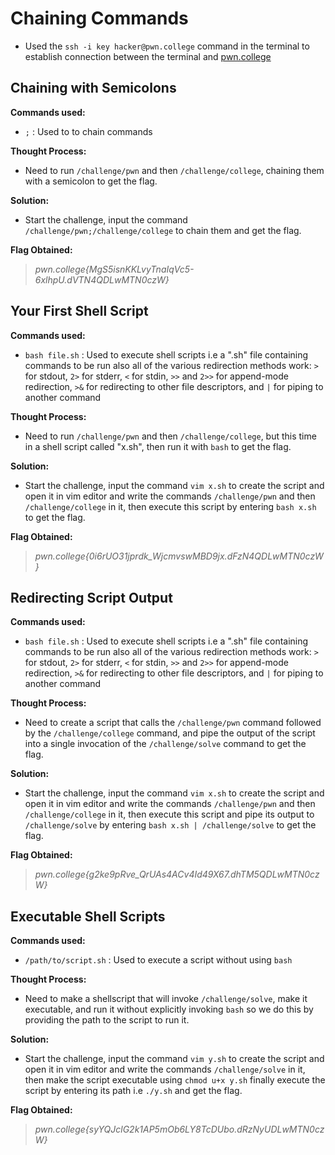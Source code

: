 # Chaining Commands
- Used the `ssh -i key hacker@pwn.college` command in the terminal to establish connection between the terminal and [pwn.college](https://pwn.college/)

## Chaining with Semicolons
**Commands used:**
- `;`  : Used to to chain commands

**Thought Process:**
- Need to run `/challenge/pwn` and then `/challenge/college`, chaining them with a semicolon to get the flag.

**Solution:**
- Start the challenge, input the command `/challenge/pwn;/challenge/college` to chain them and get the flag.  

**Flag Obtained:**
> *pwn.college{MgS5isnKKLvyTnaIqVc5-6xlhpU.dVTN4QDLwMTN0czW}*

## Your First Shell Script
**Commands used:**
- `bash file.sh`  : Used to execute shell scripts i.e a ".sh" file containing commands to be run also all of the various redirection methods work: `>` for stdout, `2>` for stderr, `<` for stdin, `>>` and `2>>` for append-mode redirection, `>&` for redirecting to other file descriptors, and `|` for piping to another command 

**Thought Process:**
- Need to run `/challenge/pwn` and then `/challenge/college`, but this time in a shell script called "x.sh", then run it with `bash` to get the flag.

**Solution:**
- Start the challenge, input the command `vim x.sh` to create the script and open it in vim editor and write the commands `/challenge/pwn` and then `/challenge/college` in it, then execute this script by entering `bash x.sh` to get the flag.   

**Flag Obtained:**
> *pwn.college{0i6rUO31jprdk_WjcmvswMBD9jx.dFzN4QDLwMTN0czW}*

## Redirecting Script Output
**Commands used:**
- `bash file.sh`  : Used to execute shell scripts i.e a ".sh" file containing commands to be run also all of the various redirection methods work: `>` for stdout, `2>` for stderr, `<` for stdin, `>>` and `2>>` for append-mode redirection, `>&` for redirecting to other file descriptors, and `|` for piping to another command  

**Thought Process:**
- Need to create a script that calls the `/challenge/pwn` command followed by the `/challenge/college` command, and pipe the output of the script into a single invocation of the `/challenge/solve` command to get the flag.

**Solution:**
- Start the challenge, input the command `vim x.sh` to create the script and open it in vim editor and write the commands `/challenge/pwn` and then `/challenge/college` in it, then execute this script and pipe its output to `/challenge/solve` by entering `bash x.sh | /challenge/solve` to get the flag. 

**Flag Obtained:**
> *pwn.college{g2ke9pRve_QrUAs4ACv4Id49X67.dhTM5QDLwMTN0czW}*

## Executable Shell Scripts
**Commands used:**
- `/path/to/script.sh`  : Used to execute a script without using `bash`

**Thought Process:**
- Need to make a shellscript that will invoke `/challenge/solve`, make it executable, and run it without explicitly invoking `bash` so we do this by providing the path to the script to run it.

**Solution:**
- Start the challenge, input the command `vim y.sh` to create the script and open it in vim editor and write the commands `/challenge/solve` in it, then make the script executable using `chmod u+x y.sh` finally execute the script by entering its path i.e `./y.sh` and get the flag.

**Flag Obtained:**
> *pwn.college{syYQJclG2k1AP5mOb6LY8TcDUbo.dRzNyUDLwMTN0czW}*
